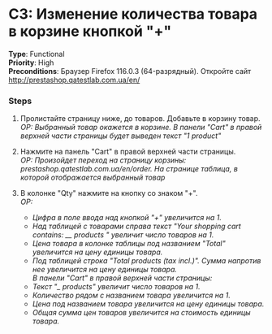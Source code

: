 # C3: Изменение количества товара в корзине кнопкой "+"

**Type**: Functional  
**Priority**: High  
**Preconditions**: Браузер Firefox 116.0.3 (64-разрядный). Откройте сайт http://prestashop.qatestlab.com.ua/en/

### Steps

1. Пролистайте страницу ниже, до товаров. Добавьте в корзину товар.  
*ОР: Выбранный товар окажется в корзине. В панели "Cart" в правой верхней части страницы будет выведен текст "1 product"*

2. Нажмите на панель "Cart" в правой верхней части страницы.  
*ОР: Произойдет переход на страницу корзины: prestashop.qatestlab.com.ua/en/order. На странице таблица, в которой отображается выбранный товар*

3. В колонке "Qty" нажмите на кнопку со знаком "+".  
*ОР:*
    - *Цифра в поле ввода над кнопкой "+" увеличится на 1.* 
    - *Над таблицей с товарами справа текст "Your shopping cart contains: __ products " увеличит число товаров на 1.* 
    - *Цена товара в колонке таблицы под названием "Total" увеличится на цену единицы товара.* 
    - *Под таблицей строка "Total products (tax incl.)". Сумма напротив нее увеличится на цену единицы товара.*  
*В панели "Cart" в правой верхней части страницы:*
    - *Текст "_ products" увеличит число товаров на 1.*
    - *Количество рядом с названием товара увеличится на 1.*
    - *Цена под названием товара увеличится на цену единицы товара.*
    - *Общая сумма цен товаров увеличится на стоимость единицы товара.* 
